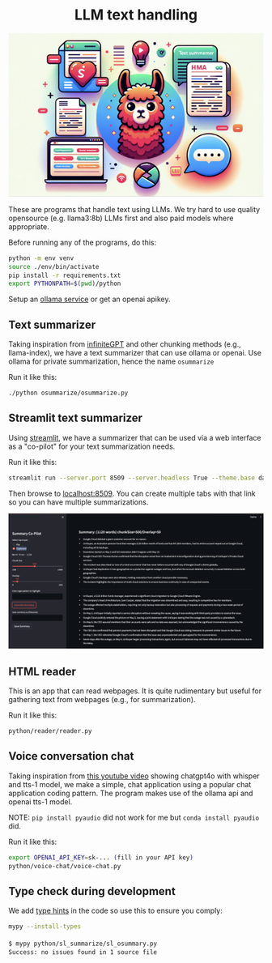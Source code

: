 <div align="center">

# LLM text handling
</div>
<div align="center">
    <img src="logo/llm-text-handling.png" alt="termi-chat logo">
</div>

These are programs that handle text using LLMs.  We try hard to use quality opensource (e.g. llama3:8b) LLMs first and also paid models where appropriate.

Before running any of the programs, do this:

```bash
python -m env venv
source ./env/bin/activate
pip install -r requirements.txt
export PYTHONPATH=$(pwd)/python
```

Setup an [ollama service](https://github.com/ollama/ollama/blob/ba04afc9a45a095e09e72c1d716fdfe941d9b340/docs/linux.md#adding-ollama-as-a-startup-service-recommended) or get an openai apikey.

## Text summarizer

Taking inspiration from [infiniteGPT](https://github.com/emmethalm/infiniteGPT) and other chunking methods (e.g., llama-index), we have a text summarizer that can use ollama or openai.  Use ollama for private summarization,
hence the name `osummarize`

Run it like this:

```bash
./python osummarize/osummarize.py
```

## Streamlit text summarizer

Using [streamlit](streamlit.io), we have a summarizer that can be used via a web interface as a "co-pilot" for your text summarization needs.

Run it like this:

```bash
streamlit run --server.port 8509 --server.headless True --theme.base dark sl_summarize/sl_osummary.py
```

Then browse to [localhost:8509](localhost:8509).  You can create multiple tabs with that link so you
can have multiple summarizations.

<div align="center">
    <img src="logo/summarizer.png" alt="summarizer.png">
</div>

## HTML reader

This is an app that can read webpages.  It is quite rudimentary but useful for gathering text from webpages (e.g., for summarization).

Run it like this:

```bash
python/reader/reader.py
```

## Voice conversation chat

Taking inspiration from [this youtube video](https://www.youtube.com/watch?v=B00xo7vzN7w&ab_channel=AIFORDEVS) showing chatgpt4o with whisper and tts-1 model, we make a simple, chat application using a popular chat application coding pattern.  The program makes use of the ollama api and openai tts-1 model.

NOTE: `pip install pyaudio` did not work for me but `conda install pyaudio` did.

Run it like this:

```bash
export OPENAI_API_KEY=sk-... (fill in your API key)
python/voice-chat/voice-chat.py
```

## Type check during development

We add [type hints](https://docs.python.org/3/library/typing.html) in the code so use this
to ensure you comply:

```bash
mypy --install-types

$ mypy python/sl_summarize/sl_osummary.py
Success: no issues found in 1 source file
```